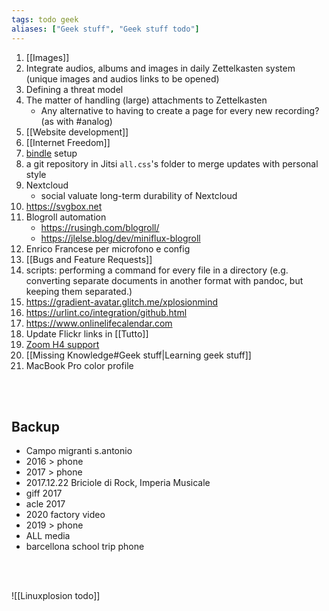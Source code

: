 ```yaml
---
tags: todo geek
aliases: ["Geek stuff", "Geek stuff todo"]
---
```

1. [[Images]]
1. Integrate audios, albums and images in daily Zettelkasten system (unique images and audios links to be opened)
1. Defining a threat model
1. The matter of handling (large) attachments to Zettelkasten
	- Any alternative to having to create a page for every new recording? (as with #analog)
1. [[Website development]]
2. [[Internet Freedom]]
3. [bindle](https://github.com/xwmx/bindle) setup
4.  a git repository in Jitsi `all.css`'s folder to merge updates with personal style
5. Nextcloud
	- social valuate long-term durability of Nextcloud
6. <https://svgbox.net>
7. Blogroll automation
	- https://rusingh.com/blogroll/
	- https://jlelse.blog/dev/miniflux-blogroll
8. Enrico Francese per microfono e config
9. [[Bugs and Feature Requests]]
10. scripts: performing a command for every file in a directory (e.g. converting separate documents in another format with pandoc, but keeping them separated.)
11. https://gradient-avatar.glitch.me/xplosionmind
12. https://urlint.co/integration/github.html
13. https://www.onlinelifecalendar.com
14. Update Flickr links in [[Tutto]]
15. [Zoom H4 support](https://zoomcorp.com "Zoom official website")
16. [[Missing Knowledge#Geek stuff|Learning geek stuff]]
17. MacBook Pro color profile

<br>
<br>

## Backup

- Campo migranti s.antonio
- 2016 \> phone
- 2017 \> phone
- 2017.12.22 Briciole di Rock, Imperia Musicale
- giff 2017
- acle 2017
- 2020 factory video
- 2019 \> phone
- ALL media
- barcellona school trip phone

<br>
<br>

![[Linuxplosion todo]]